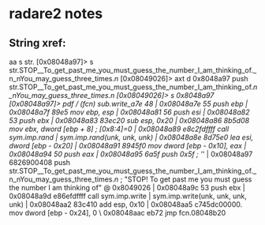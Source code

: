 # radare2 notes
## String xref:
aa
s str.<TAB>
[0x08048a97]> s str.STOP__To_get_past_me_you_must_guess_the_number_I_am_thinking_of._n_nYou_may_guess_three_times._n_ 
[0x08049026]> axt
d 0x8048a97 push str.STOP__To_get_past_me_you_must_guess_the_number_I_am_thinking_of._n_nYou_may_guess_three_times._n_
[0x08049026]> s 0x8048a97
[0x08048a97]> pdf
/ (fcn) sub.write_a7e 48
|          0x08048a7e    55           push ebp
|          0x08048a7f    89e5         mov ebp, esp
|          0x08048a81    56           push esi
|          0x08048a82    53           push ebx
|          0x08048a83    83ec20       sub esp, 0x20
|          0x08048a86    8b5d08       mov ebx, dword [ebp + 8]         ; [0x8:4]=0
|          0x08048a89    e8c2fdffff   call sym.imp.rand
|             sym.imp.rand(unk, unk, unk)
|          0x08048a8e    8d75e0       lea esi, dword [ebp - 0x20]
|          0x08048a91    8945f0       mov dword [ebp - 0x10], eax
|          0x08048a94    50           push eax
|          0x08048a95    6a5f         push 0x5f                        ; '_'
|          0x08048a97    6826900408   push str.STOP__To_get_past_me_you_must_guess_the_number_I_am_thinking_of._n_nYou_may_guess_three_times._n_ ; "STOP! To get past me you must guess the number I am thinking of" @ 0x8049026
|          0x08048a9c    53           push ebx
|          0x08048a9d    e86efdffff   call sym.imp.write
|             sym.imp.write(unk, unk, unk, unk)
|          0x08048aa2    83c410       add esp, 0x10
|          0x08048aa5    c745dc00000. mov dword [ebp - 0x24], 0
\          0x08048aac    eb72         jmp fcn.08048b20

